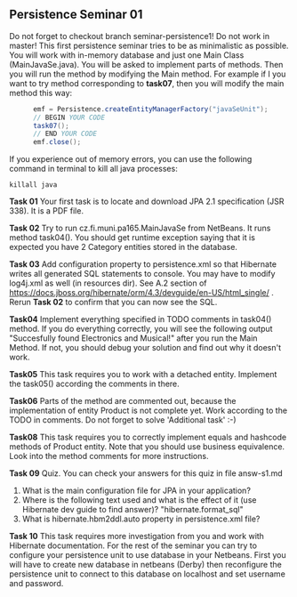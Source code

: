 ## Persistence Seminar 01
Do not forget to checkout branch seminar-persistence1! Do not work in master! This first persistence seminar tries to be as minimalistic as possible. You will work with in-memory database and just one Main Class (MainJavaSe.java). You will be asked to implement parts of methods. Then you will run the method by modifying the Main method. For example if I you want to try method corresponding to **task07**, then you will modify the main method this way:
  ```java
		emf = Persistence.createEntityManagerFactory("javaSeUnit");
		// BEGIN YOUR CODE
		task07();
		// END YOUR CODE
		emf.close();
  ```

If you experience out of memory errors, you can use the following command in terminal to kill all java processes:
```
killall java
```

**Task 01** Your first task is to locate and download JPA 2.1 specification (JSR 338). It is a PDF file. 
   
**Task 02** Try to run cz.fi.muni.pa165.MainJavaSe from NetBeans. It runs method task04(). You should get runtime exception saying that it is expected you have 2 Category entities stored in the database. 

**Task 03** Add configuration property to persistence.xml so that Hibernate writes all generated SQL statements to console. You may have to modify log4j.xml as well (in resources dir). See A.2 section of
https://docs.jboss.org/hibernate/orm/4.3/devguide/en-US/html_single/ . Rerun **Task 02** to confirm that you can now see the SQL. 

**Task04** Implement everything specified in TODO comments in task04() method. If you do everything correctly, you will see the following output "Succesfully found Electronics and Musical!" after you run the Main Method. If not, you should debug your solution and find out why it doesn't work.

**Task05** This task requires you to work with a detached entity. Implement the task05() according the comments in there.

**Task06**  Parts of the method are commented out, because the implementation of entity Product is not complete yet. Work according to the TODO in comments. Do not forget to solve 'Additional task' :-) 

**Task08** This task requires you to correctly implement equals and hashcode methods of Product entity. Note that you should use business equivalence. Look into the method comments for more instructions. 

**Task 09** Quiz. You can check your answers for this quiz in file answ-s1.md 
 1. What is the main configuration file for JPA in your application?
 2. Where is the following text used and what is the effect of it (use Hibernate dev guide to find answer)? "hibernate.format_sql"
 3. What is hibernate.hbm2ddl.auto property in persistence.xml file?

**Task 10** This task requires more investigation from you and work with Hibernate documentation. For the rest of the seminar you can try to configure your persistence unit to use database in your Netbeans. First you will have to create new database in netbeans (Derby) then reconfigure the persistence unit to connect to this database on localhost and set username and password.
